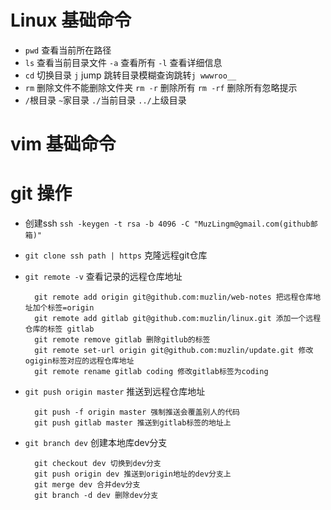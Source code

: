 # Linux 基础命令
* `pwd` 查看当前所在路径
* `ls` 查看当前目录文件 `-a` 查看所有 `-l` 查看详细信息
* `cd` 切换目录 `j` jump 跳转目录模糊查询跳转`j wwwroo__`
* `rm` 删除文件不能删除文件夹 `rm -r` 删除所有 `rm -rf` 删除所有忽略提示
* `/`根目录 `~`家目录 `./`当前目录 `../`上级目录

# vim 基础命令

# git 操作
* 创建ssh `ssh -keygen -t rsa -b 4096 -C "MuzLingm@gmail.com(github邮箱)"`
* `git clone ssh path | https` 克隆远程git仓库
* `git remote -v` 查看记录的远程仓库地址

        git remote add origin git@github.com:muzlin/web-notes 把远程仓库地址加个标签=origin
        git remote add gitlab git@github.com:muzlin/linux.git 添加一个远程仓库的标签 gitlab
        git remote remove gitlab 删除gitlub的标签
        git remote set-url origin git@github.com:muzlin/update.git 修改ogigin标签对应的远程仓库地址
        git remote rename gitlab coding 修改gitlab标签为coding

* `git push origin master` 推送到远程仓库地址

        git push -f origin master 强制推送会覆盖别人的代码    
        git push gitlab master 推送到gitlab标签的地址上

* `git branch dev` 创建本地库dev分支

        git checkout dev 切换到dev分支
        git push origin dev 推送到origin地址的dev分支上
        git merge dev 合并dev分支
        git branch -d dev 删除dev分支

 

        
